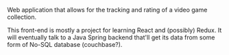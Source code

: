 Web application that allows for the tracking and rating of a video game collection.

This front-end is mostly a project for learning React and (possibly) Redux.
It will eventually talk to a Java Spring backend that'll get its data from some form of No-SQL database (couchbase?).